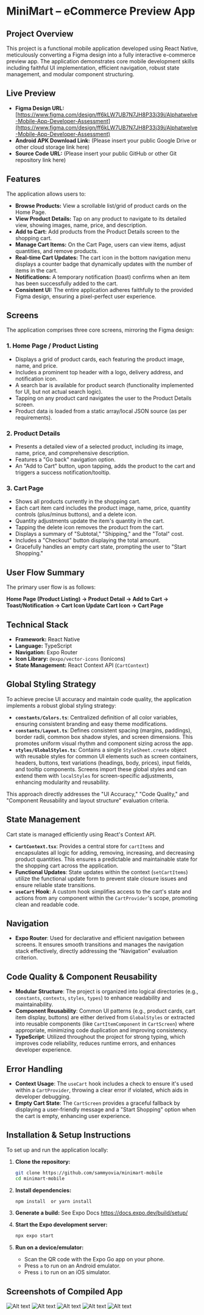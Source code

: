 ﻿# MiniMart – eCommerce Preview App

## Project Overview

This project is a functional mobile application developed using React Native, meticulously converting a Figma design into a fully interactive e-commerce preview app. The application demonstrates core mobile development skills including faithful UI implementation, efficient navigation, robust state management, and modular component structuring.

## Live Preview

* **Figma Design URL:** [https://www.figma.com/design/ff6kLW7UB7N7JH8P33j39j/Alphatwelve-Mobile-App-Developer-Assessment](https://www.figma.com/design/ff6kLW7UB7N7JH8P33j39j/Alphatwelve-Mobile-App-Developer-Assessment)
* **Android APK Download Link:** (Please insert your public Google Drive or other cloud storage link here)
* **Source Code URL:** (Please insert your public GitHub or other Git repository link here)

## Features

The application allows users to:

* **Browse Products:** View a scrollable list/grid of product cards on the Home Page.
* **View Product Details:** Tap on any product to navigate to its detailed view, showing images, name, price, and description.
* **Add to Cart:** Add products from the Product Details screen to the shopping cart.
* **Manage Cart Items:** On the Cart Page, users can view items, adjust quantities, and remove products.
* **Real-time Cart Updates:** The cart icon in the bottom navigation menu displays a counter badge that dynamically updates with the number of items in the cart.
* **Notifications:** A temporary notification (toast) confirms when an item has been successfully added to the cart.
* **Consistent UI:** The entire application adheres faithfully to the provided Figma design, ensuring a pixel-perfect user experience.

## Screens

The application comprises three core screens, mirroring the Figma design:

### 1. Home Page / Product Listing

* Displays a grid of product cards, each featuring the product image, name, and price.
* Includes a prominent top header with a logo, delivery address, and notification icon.
* A search bar is available for product search (functionality implemented for UI, but not actual search logic).
* Tapping on any product card navigates the user to the Product Details screen.
* Product data is loaded from a static array/local JSON source (as per requirements).

### 2. Product Details

* Presents a detailed view of a selected product, including its image, name, price, and comprehensive description.
* Features a "Go back" navigation option.
* An "Add to Cart" button, upon tapping, adds the product to the cart and triggers a success notification/tooltip.

### 3. Cart Page

* Shows all products currently in the shopping cart.
* Each cart item card includes the product image, name, price, quantity controls (plus/minus buttons), and a delete icon.
* Quantity adjustments update the item's quantity in the cart.
* Tapping the delete icon removes the product from the cart.
* Displays a summary of "Subtotal," "Shipping," and the "Total" cost.
* Includes a "Checkout" button displaying the total amount.
* Gracefully handles an empty cart state, prompting the user to "Start Shopping."

## User Flow Summary

The primary user flow is as follows:

**Home Page (Product Listing) → Product Detail → Add to Cart → Toast/Notification → Cart Icon Update**
**Cart Icon → Cart Page**

## Technical Stack

* **Framework:** React Native
* **Language:** TypeScript
* **Navigation:** Expo Router
* **Icon Library:** `@expo/vector-icons` (Ionicons)
* **State Management:** React Context API (`CartContext`)

## Global Styling Strategy

To achieve precise UI accuracy and maintain code quality, the application implements a robust global styling strategy:

* **`constants/Colors.ts`**: Centralized definition of all color variables, ensuring consistent branding and easy theme modifications.
* **`constants/Layout.ts`**: Defines consistent spacing (margins, paddings), border radii, common box shadow styles, and screen dimensions. This promotes uniform visual rhythm and component sizing across the app.
* **`styles/GlobalStyles.ts`**: Contains a single `StyleSheet.create` object with reusable styles for common UI elements such as screen containers, headers, buttons, text variations (headings, body, prices), input fields, and tooltip components. Screens import these global styles and can extend them with `localStyles` for screen-specific adjustments, enhancing modularity and reusability.

This approach directly addresses the "UI Accuracy," "Code Quality," and "Component Reusability and layout structure" evaluation criteria.

## State Management

Cart state is managed efficiently using React's Context API.

* **`CartContext.tsx`**: Provides a central store for `cartItems` and encapsulates all logic for adding, removing, increasing, and decreasing product quantities. This ensures a predictable and maintainable state for the shopping cart across the application.
* **Functional Updates**: State updates within the context (`setCartItems`) utilize the functional update form to prevent stale closure issues and ensure reliable state transitions.
* **`useCart` Hook**: A custom hook simplifies access to the cart's state and actions from any component within the `CartProvider`'s scope, promoting clean and readable code.

## Navigation

* **Expo Router**: Used for declarative and efficient navigation between screens. It ensures smooth transitions and manages the navigation stack effectively, directly addressing the "Navigation" evaluation criterion.

## Code Quality & Component Reusability

* **Modular Structure**: The project is organized into logical directories (e.g., `constants`, `contexts`, `styles`, `types`) to enhance readability and maintainability.
* **Component Reusability**: Common UI patterns (e.g., product cards, cart item display, buttons) are either derived from `GlobalStyles` or extracted into reusable components (like `CartItemComponent` in `CartScreen`) where appropriate, minimizing code duplication and improving consistency.
* **TypeScript**: Utilized throughout the project for strong typing, which improves code reliability, reduces runtime errors, and enhances developer experience.

## Error Handling

* **Context Usage**: The `useCart` hook includes a check to ensure it's used within a `CartProvider`, throwing a clear error if violated, which aids in developer debugging.
* **Empty Cart State**: The `CartScreen` provides a graceful fallback by displaying a user-friendly message and a "Start Shopping" option when the cart is empty, enhancing user experience.

## Installation & Setup Instructions

To set up and run the application locally:

1.  **Clone the repository:**
    ```bash
    git clone https://github.com/sammyovia/minimart-mobile
    cd minimart-mobile 
    ```
2.  **Install dependencies:**
    ```bash
    npm install  or yarn install
    ```
3. **Generate a build:**
   See Expo Docs https://docs.expo.dev/build/setup/

3.  **Start the Expo development server:**
    ```bash
    npx expo start
    ```
4.  **Run on a device/emulator:**
    * Scan the QR code with the Expo Go app on your phone.
    * Press `a` to run on an Android emulator.
    * Press `i` to run on an iOS simulator.

## Screenshots of Compiled App
![Alt text](./minimart/assets/images/home-screen.png)
![Alt text](./minimart/assets/images/empty-cart.png)
![Alt text](./minimart/assets/images/pop-cart.png)
![Alt text](./minimart/assets/images/empty-cart.png)
![Alt text](./minimart/assets/images/product-detail.png)
